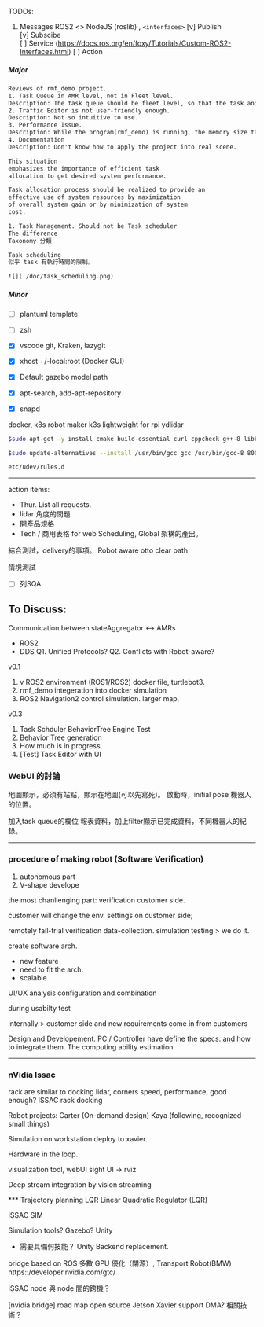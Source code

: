 TODOs: 
1. Messages ROS2 <> NodeJS (roslib) , `<interfaces>`
   [v] Publish  
   [v] Subscibe  
   [ ] Service (https://docs.ros.org/en/foxy/Tutorials/Custom-ROS2-Interfaces.html)
   [ ] Action 


##### Major

```txt
Reviews of rmf_demo project.
1. Task Queue in AMR level, not in Fleet level.
Description: The task queue should be fleet level, so that the task and/or resource allcation would be realized.
2. Traffic Editor is not user-friendly enough.
Description: Not so intuitive to use. 
3. Performance Issue.
Description: While the program(rmf_demo) is running, the memory size takes a lot.
4. Documentation
Description: Don't know how to apply the project into real scene.

This situation
emphasizes the importance of efficient task
allocation to get desired system performance.

Task allocation process should be realized to provide an
effective use of system resources by maximization
of overall system gain or by minimization of system
cost. 

1. Task Management. Should not be Task scheduler
The difference
Taxonomy 分類

Task scheduling
似乎 task 有執行時間的限制。

![](./doc/task_scheduling.png)
```

##### Minor
- [ ] plantuml template
- [ ] zsh
- [x] vscode git, Kraken, lazygit
- [x] xhost +/-local:root (Docker GUI)
- [x] Default gazebo model path
- [x] apt-search, add-apt-repository
- [x] snapd


docker, k8s robot maker 
k3s lightweight for rpi
ydlidar


```sh
$sudo apt-get -y install cmake build-essential curl cppcheck g++-8 libbenchmark-dev libgflags-dev doxygen ruby-ronn libtinyxml2-dev libtinyxml-dev software-properties-common libeigen3-dev qtdeclarative5-models-plugin

$sudo update-alternatives --install /usr/bin/gcc gcc /usr/bin/gcc-8 800 --slave /usr/bin/g++ g++ /usr/bin/g++-8 --slave /usr/bin/gcov gcov /usr/bin/gcov-8

etc/udev/rules.d 
```

---

action items:
* Thur. List all requests.
* lidar 角度的問題
* 開產品規格
* Tech / 商用表格 for web
Scheduling, Global 架構的產出。

結合測試，delivery的事項。
Robot aware
otto clear path


情境測試
- [ ] 列SQA

## To Discuss:
Communication between stateAggregator <-> AMRs
* ROS2
* DDS
Q1. Unified Protocols?
Q2. Conflicts with Robot-aware? 

v0.1
1. v ROS2 environment (ROS1/ROS2) docker file, turtlebot3. 
2. rmf_demo integeration into docker simulation 
3. ROS2 Navigation2 control simulation. larger map, 

v0.3
1. Task Schduler 
    BehaviorTree Engine Test	
2. Behavior Tree generation
3. How much is in progress.
4. [Test] Task Editor with UI


### WebUI 的討論
地圖顯示，必須有站點，顯示在地圖(可以先寫死)。
啟動時，initial pose 機器人的位置。

加入task queue的欄位
報表資料，加上filter顯示已完成資料，不同機器人的紀錄。


---
### procedure of making robot (Software Verification)
1. autonomous part
2. V-shape develope

the most chanllenging part: verification
customer side.

customer will change the env. settings
on customer side;

remotely
fail-trial verification
data-collection.
simulation testing > we do it.

create software arch.
* new feature
* need to fit the arch.
* scalable

UI/UX analysis
configuration and combination

during usabilty test

internally > customer side
and new requirements come in from customers


Design and Developement. 
PC / Controller have define the specs. and how to integrate them.
The computing ability estimation

---

### nVidia Issac
rack are simliar to docking 
lidar, corners
speed, performance, good enough?
ISSAC 
rack docking 

Robot projects:
Carter (On-demand design)
Kaya (following, recognized small things)

Simulation on workstation
deploy to xavier.

Hardware in the loop.

visualization tool, webUI
sight UI -> rviz

Deep stream integration by vision streaming

*** Trajectory planning LQR
Linear Quadratic Regulator (LQR)

ISSAC SIM

Simulation tools? Gazebo? Unity
* 需要具備何技能？ Unity Backend replacement.

bridge based on ROS
多數 GPU 優化（閉源）, 
Transport Robot(BMW)
https::/developer.nvidia.com/gtc/

ISSAC 
node 與 node 間的跨機？

[nvidia bridge] road map open source 
Jetson Xavier support DMA? 相關技術？

